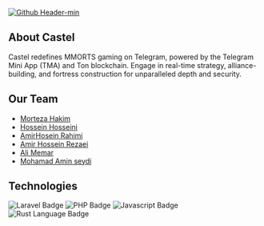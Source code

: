 [![Github Header-min](https://github.com/CastelGame/.github/assets/28778964/d435cd08-3091-4cf9-82e8-03a4083c9338)](https://castelgame.com)

## About Castel

Castel redefines MMORTS gaming on Telegram, powered by the Telegram Mini App (TMA) and Ton blockchain. Engage in real-time strategy, alliance-building, and fortress construction for unparalleled depth and security. 

## Our Team

- [Morteza Hakim](https://www.linkedin.com/in/morteza-hakim/)
- [Hossein Hosseini ](https://www.linkedin.com/in/seyedhossein01/)
- [AmirHosein Rahimi](https://github.com/ah-rahimi)
- [Amir Hossein Rezaei](https://github.com/amirking59)
- [Ali Memar](https://github.com/ali-memar)
- [Mohamad Amin seydi](https://www.linkedin.com/in/mohamadamin-seydi-a2676321a/)

## Technologies
<div id="badges">
  <img src="https://img.shields.io/badge/Laravel-FF2D20?style=for-the-badge&logo=laravel&logoColor=white" alt="Laravel Badge"/>
  <img src="https://img.shields.io/badge/PHP-777BB4?style=for-the-badge&logo=php&logoColor=white" alt="PHP Badge"/>
  <img src="https://img.shields.io/badge/JavaScript-F7DF1E?style=for-the-badge&logo=javascript&logoColor=black" alt="Javascript Badge"/>
  <img src="https://img.shields.io/badge/Rust-000000?style=for-the-badge&logo=rust&logoColor=white" alt="Rust Language Badge"/>
</div>
